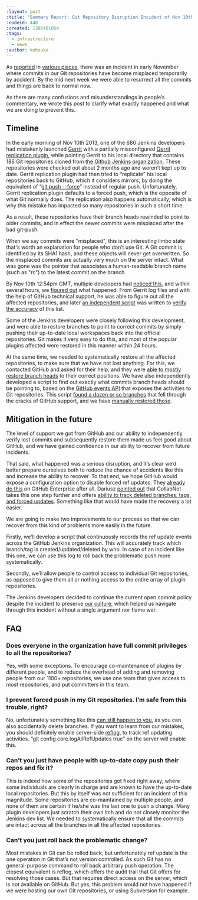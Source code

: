 ```yaml
---
:layout: post
:title: "Summary Report: Git Repository Disruption Incident of Nov 10th"
:nodeid: 448
:created: 1385401054
:tags:
  - infrastructure
  - news
:author: kohsuke
---
```


As [reported](https://news.ycombinator.com/item?id=6713742) in [various places](http://www.reddit.com/r/programming/comments/1qefox/jenkins_developers_accidentally_do_git_push_force/), there was an incident in early November where commits in our Git repositories have become misplaced temporarily by accident. By the mid next week we were able to resurrect all the commits and things are back to normal now.

As there are many confusions and misunderstandings in people’s commentary, we wrote this post to clarify what exactly happened and what we are doing to prevent this.

## Timeline

In the early morning of Nov 10th 2013, one of the 680 Jenkins developers had mistakenly launched [Gerrit](http://code.google.com/p/gerrit/) with a partially misconfigured [Gerrit replication plugin](http://gerrit-documentation.googlecode.com/svn/Documentation/2.3/config-replication.html), while pointing Gerrit to his local directory that contains 186 Git repositories cloned from [the Github Jenkins organization](https://github.com/jenkinsci/). These repositories were checked out about 2 months ago and weren’t kept up to date. Gerrit replication plugin had then tried to “replicate” his local repositories back to GitHub, which it considers mirrors, by doing the equivalent of “[git push --force](https://www.kernel.org/pub/software/scm/git/docs/git-push.html)” instead of regular push. Unfortunately, Gerrit replication plugin defaults to a forced push, which is the opposite of what Git normally does. The replication also happens automatically, which is why this mistake has impacted so many repositories in such a short time.

As a result, these repositories have their branch heads rewinded to point to older commits, and in effect the newer commits were misplaced after the bad git-push.

When we say commits were "misplaced", this is an interesting limbo state that's worth an explanation for people who don’t use Git. A Git commit is identified by its SHA1 hash, and these objects will never get overwritten. So the misplaced commits are actually very much on the server intact. What was gone was the pointer that associates a human-readable branch name (such as "rc") to the latest commit on the branch.

By Nov 10th 12:54pm GMT, multiple developers had [noticed this](https://groups.google.com/d/msg/jenkinsci-dev/-myjRIPcVwU/qOAqXGaRioIJ), and within several hours, we [figured out](https://groups.google.com/d/msg/jenkinsci-dev/-myjRIPcVwU/t4nkXONp8qgJ) what happened. From Gerrit log files and with the help of GitHub technical support, he was able to figure out all the affected repositories, and later [an independent script](https://github.com/jenkinsci/backend-git-pushf-finder) was written to [verify the accuracy](https://groups.google.com/d/msg/jenkinsci-dev/Lj_mPb7jMmo/qf_pdQVBHZUJ) of this list.

Some of the Jenkins developers were closely following this development, and were able to restore branches to point to correct commits by simply pushing their up-to-date local workspaces back into the official repositories. Git makes it very easy to do this, and most of the popular plugins affected were restored in this manner within 24 hours.

At the same time, we needed to systematically restore all the affected repositories, to make sure that we have not lost anything. For this, we contacted GitHub and asked for their help, and they were [able to mostly restore branch heads](https://groups.google.com/d/msg/jenkinsci-dev/-myjRIPcVwU/6JVpAwau37AJ) to their correct positions. We have also independently developed a script to find out exactly what commits branch heads should be pointing to, based on the [GitHub events API](http://developer.github.com/v3/activity/events/) that exposes the activities to Git repositories. This script [found a dozen or so branches](https://groups.google.com/d/msg/jenkinsci-dev/Lj_mPb7jMmo/3N7AVQQed70J) that fell through the cracks of GitHub support, and we have [manually restored those](https://groups.google.com/d/msg/jenkinsci-dev/Lj_mPb7jMmo/1f9Bs2TILEQJ).

## Mitigation in the future

The level of support we got from GitHub and our ability to independently verify lost commits and subsequently restore them made us feel good about GitHub, and we have gained confidence in our ability to recover from future incidents.

That said, what happened was a serious disruption, and it’s clear we’d better prepare ourselves both to reduce the chance of accidents like this and increase the ability to recover. To that end, we hope GitHub would expose a configuration option to disable forced ref updates. They [already do this](https://enterprise.github.com/help/articles/disable-force-pushes) on GitHub Enterprise after all. Dariusz [pointed out](https://groups.google.com/d/msg/jenkinsci-dev/dD-sumd81pU/usnd7M77JvUJ) that CollabNet takes this one step further and offers [ability to track deleted branches, tags, and forced updates](http://blogs.collab.net/git/protect-git-history). Something like that would have made the recovery a lot easier.

We are going to make two improvements to our process so that we can recover from this kind of problems more easily in the future.

Firstly, we’ll develop a script that continuously records the ref update events across the GitHub Jenkins organization. This will accurately track which branch/tag is created/updated/deleted by who. In case of an incident like this one, we can use this log to roll back the problematic push more systematically.

Secondly, we’ll allow people to control access to individual Git repositories, as opposed to give them all or nothing access to the entire array of plugin repositories.

The Jenkins developers decided to continue the current open commit policy despite the incident to preserve [our culture](https://wiki.jenkins-ci.org/display/JENKINS/Governance+Document#GovernanceDocument-OurPhilosophy), which helped us navigate through this incident without a single argument nor flame war.

## FAQ

### Does everyone in the organization have full commit privileges to all the repositories?

Yes, with some exceptions. To encourage co-maintenance of plugins by different people, and to reduce the overhead of adding and removing people from our 1100+ repositories, we use one team that gives access to most repositories, and put committers in this team.

### I prevent forced push in my Git repositories. I’m safe from this trouble, right?

No, unfortunately something like this [can still happen to you](https://bugs.eclipse.org/bugs/show_bug.cgi?id=361707), as you can also accidentally delete branches. If you want to learn from our mistakes, you should definitely enable server-side [reflog](https://www.kernel.org/pub/software/scm/git/docs/git-reflog.html), to track ref updating activities. “git config core.logAllRefUpdates true” on the server will enable this.

### Can’t you just have people with up-to-date copy push their repos and fix it?

This is indeed how some of the repositories got fixed right away, where some individuals are clearly in charge and are known to have the up-to-date local repositories. But this by itself was not sufficient for an incident of this magnitude. Some repositories are co-maintained by multiple people, and none of them are certain if he/she was the last one to push a change. Many plugin developers just scratch their own itch and do not closely monitor the Jenkins dev list. We needed to systematically ensure that all the commits are intact across all the branches in all the affected repositories.

### Can’t you just roll back the problematic change?

Most mistakes in Git can be rolled back, but unfortunately ref update is the one operation in Git that’s not version controlled. As such Git has no general-purpose command to roll back arbitrary push operation. The closest equivalent is reflog, which offers the audit trail that Git offers for resolving those cases. But that requires direct access on the server, which is not available on GitHub. But yes, this problem would not have happened if we were hosting our own Git repositories, or using Subversion for example.
